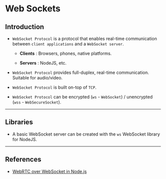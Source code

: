 # Web Sockets

## Introduction

* `WebSocket Protocol` is a protocol that enables real-time communication between `client applications` and a `WebSocket server`.

    * __Clients__ :  Browsers, phones, native platforms.

    * __Servers__ :  NodeJS, etc.

* `WebSocket Protocol` provides full-duplex, real-time communication. Suitable for audio/video.

* `WebSocket Protocol` is built on-top of `TCP`.

* `WebSocket Protocol` can be encrypted (`ws` - `WebSocket`) / unencrypted (`wss` - `WebSecureSocket`).

---

## Libraries

* A basic WebSocket server can be created with the `ws` WebSocket library for NodeJS.

---

## References

* [WebRTC over WebSocket in Node.js](https://blog.logrocket.com/webrtc-over-websocket-in-node-js/)